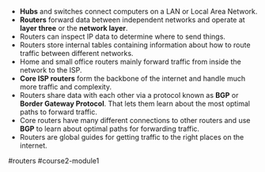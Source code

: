 -   **Hubs** and switches connect computers on a LAN or Local Area Network.
-   **Routers** forward data between independent networks and operate at **layer three** or the **network layer**.
-   Routers can inspect IP data to determine where to send things.
-   Routers store internal tables containing information about how to route traffic between different networks.
-   Home and small office routers mainly forward traffic from inside the network to the ISP.
-   **Core ISP routers** form the backbone of the internet and handle much more traffic and complexity.
-   Routers share data with each other via a protocol known as **BGP** or **Border Gateway Protocol**. That lets them learn about the most optimal paths to forward traffic.
-   Core routers have many different connections to other routers and use **BGP** to learn about optimal paths for forwarding traffic.
-   Routers are global guides for getting traffic to the right places on the internet.

#routers #course2-module1 